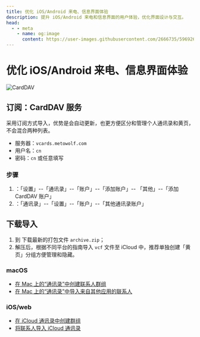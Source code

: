 ```yaml
---
title: 优化 iOS/Android 来电、信息界面体验
description: 提升 iOS/Android 来电和信息界面的用户体验，优化界面设计与交互。
head:
  - - meta
    - name: og:image
      content: https://user-images.githubusercontent.com/2666735/59692672-0b6bdf00-9218-11e9-881e-5856e263f3aa.png
---
```


# 优化 iOS/Android 来电、信息界面体验

![CardDAV](https://user-images.githubusercontent.com/2666735/59692672-0b6bdf00-9218-11e9-881e-5856e263f3aa.png '优化 iOS/Android 来电、信息界面体验')

<!-- ## 使用指南 -->

## 订阅：CardDAV 服务

采用订阅方式导入，优势是会自动更新，也更方便区分和管理个人通讯录和黄页，不会混合两种列表。

- 服务器：`vcards.metowolf.com`
- 用户名：`cn`
- 密码：`cn` 或任意填写

### 步骤

1. <Pill name="iOS" link="https://support.apple.com/zh-sg/guide/iphone/ipha0d932e96/ios" icon="lineicons:ios" alt="ios图标" />：「设置」--「通讯录」--「账户」--「添加账户」-- 「其他」--「添加 CardDAV 账户」
2. <Pill name="Mac" link="https://support.apple.com/zh-cn/guide/contacts/adrb7e5aaa2a/mac" icon="wpf:mac-os" alt="mac os图标" />：「通讯录」--「设置」--「账户」--「其他通讯录账户」

## 下载导入

1. 到 <Pill name="vCards" link="https://github.com/metowolf/vCards/releases" :image="{ light: 'https://i.theojs.cn/logo/github.svg', dark: 'https://i.theojs.cn/logo/github-dark.svg'}" alt="github图标" /> 下载最新的打包文件 `archive.zip`；
1. 解压后，根据不同平台的指南导入 `vcf` 文件至 iCloud 中，推荐单独创建「黄页」分组方便管理和隐藏。

### macOS

- [在 Mac 上的“通讯录”中创建联系人群组](https://support.apple.com/zh-cn/guide/contacts/adrb3280fe91/12.0/mac/10.14)
- [在 Mac 上的“通讯录”中导入来自其他应用的联系人](https://support.apple.com/zh-cn/guide/contacts/adrbk1457/mac)

### iOS/web

- [在 iCloud 通讯录中创建群组](https://support.apple.com/kb/PH2667?locale=zh_CN)
- [将联系人导入 iCloud 通讯录](https://support.apple.com/kb/ph3605?locale=zh_CN)
